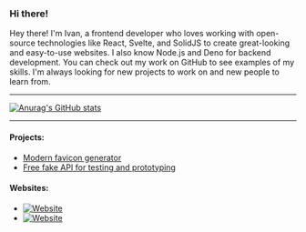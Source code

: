 ### Hi there!

Hey there! I'm Ivan, a frontend developer who loves working with open-source technologies like React, Svelte, and SolidJS to create great-looking and easy-to-use websites. I also know Node.js and Deno for backend development. You can check out my work on GitHub to see examples of my skills. I'm always looking for new projects to work on and new people to learn from.

---

[![Anurag's GitHub stats](https://github-readme-stats.vercel.app/api?username=iamkhan21&hide=stars,issues&show_icons=true&theme=nord)](https://github.com/anuraghazra/github-readme-stats)

---

#### Projects:
- [Modern favicon generator](https://mfg.8byte.agency/)
- [Free fake API for testing and prototyping](https://softquery.pages.dev)


#### Websites:
- [![Website](https://img.shields.io/website?label=8byte.agency&style=social&url=https%3A%2F%2F8byte.agency)](https://8byte.agency)
- [![Website](https://img.shields.io/website?label=iamkhan.tech&style=social&url=https%3A%2F%2Fiamkhan.tech)](https://iamkhan.tech)
